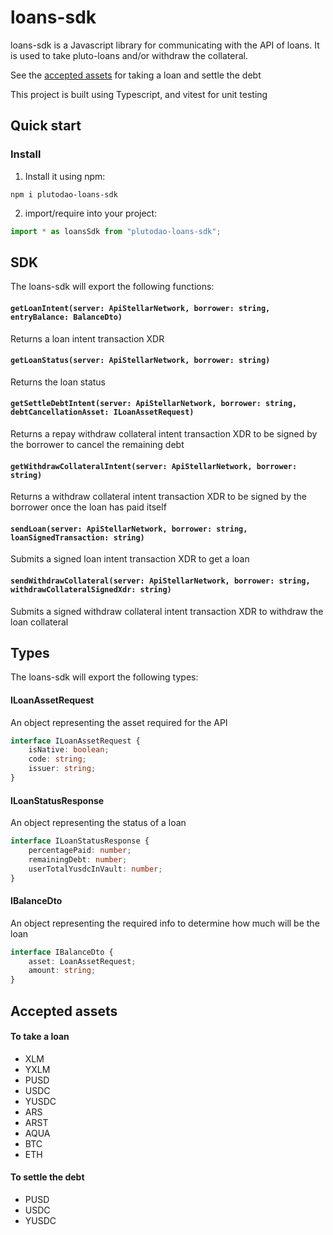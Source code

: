 # loans-sdk

loans-sdk is a Javascript library for communicating with the API of loans. It is used to take pluto-loans and/or withdraw the collateral.

See the [accepted assets](https://github.com/PlutoDAO/loans-sdk/edit/feature/init/README.md#accepted-assets) for taking a loan and settle the debt

This project is built using Typescript, and vitest for unit testing

## Quick start

### Install

1. Install it using npm:

```shell
npm i plutodao-loans-sdk
```

2. import/require into your project:

```js
import * as loansSdk from "plutodao-loans-sdk";
```

## SDK

The loans-sdk will export the following functions:

#### ``getLoanIntent(server: ApiStellarNetwork, borrower: string, entryBalance: BalanceDto)``

Returns a loan intent transaction XDR

#### ``getLoanStatus(server: ApiStellarNetwork, borrower: string)``

Returns the loan status

#### ``getSettleDebtIntent(server: ApiStellarNetwork, borrower: string, debtCancellationAsset: ILoanAssetRequest)``

Returns a repay withdraw collateral intent transaction XDR to be signed by the borrower to cancel the remaining debt

#### ``getWithdrawCollateralIntent(server: ApiStellarNetwork, borrower: string)``

Returns a withdraw collateral intent transaction XDR to be signed by the borrower once the loan has paid itself

#### ``sendLoan(server: ApiStellarNetwork, borrower: string, loanSignedTransaction: string)``

Submits a signed loan intent transaction XDR to get a loan

#### ``sendWithdrawCollateral(server: ApiStellarNetwork, borrower: string, withdrawCollateralSignedXdr: string)``

Submits a signed withdraw collateral intent transaction XDR to withdraw the loan collateral

## Types

The loans-sdk will export the following types:

#### ILoanAssetRequest

An object representing the asset required for the API

```ts
interface ILoanAssetRequest {
    isNative: boolean;
    code: string;
    issuer: string;
}
```

#### ILoanStatusResponse

An object representing the status of a loan

```ts
interface ILoanStatusResponse {
    percentagePaid: number;
    remainingDebt: number;
    userTotalYusdcInVault: number;
}
```

#### IBalanceDto

An object representing the required info to determine how much will be the loan

```ts
interface IBalanceDto {
    asset: LoanAssetRequest;
    amount: string;
}
```

## Accepted assets

#### To take a loan

-   XLM
-   YXLM
-   PUSD
-   USDC
-   YUSDC
-   ARS
-   ARST
-   AQUA
-   BTC
-   ETH

#### To settle the debt

-   PUSD
-   USDC
-   YUSDC
